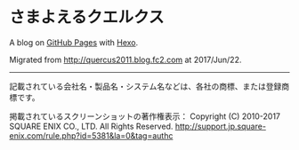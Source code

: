 # さまよえるクエルクス

A blog on [GitHub Pages](https://pages.github.com) with [Hexo](https://hexo.io).

Migrated from http://quercus2011.blog.fc2.com at 2017/Jun/22.

---
記載されている会社名・製品名・システム名などは、各社の商標、または登録商標です。

掲載されているスクリーンショットの著作権表示：
Copyright (C) 2010-2017 SQUARE ENIX CO., LTD. All Rights Reserved.
http://support.jp.square-enix.com/rule.php?id=5381&la=0&tag=authc
